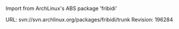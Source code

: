 Import from ArchLinux's ABS package 'fribidi'

URL: svn://svn.archlinux.org/packages/fribidi/trunk
Revision: 196284
